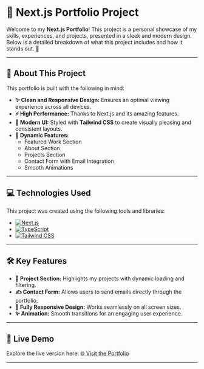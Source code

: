 # 🌟 **Next.js Portfolio Project**  

Welcome to my **Next.js Portfolio**! This project is a personal showcase of my skills, experiences, and projects, presented in a sleek and modern design. Below is a detailed breakdown of what this project includes and how it stands out. 🚀  

---

## 📖 **About This Project**  

This portfolio is built with the following in mind:  

- **✨ Clean and Responsive Design:** Ensures an optimal viewing experience across all devices.  
- **⚡ High Performance:** Thanks to Next.js and its amazing features.  
- **🎨 Modern UI:** Styled with **Tailwind CSS** to create visually pleasing and consistent layouts.  
- **🚀 Dynamic Features:**  
  - Featured Work Section  
  - About Section  
  - Projects Section  
  - Contact Form with Email Integration  
  - Smooth Animations  

---

## 💻 **Technologies Used**  

This project was created using the following tools and libraries:  

- [![Next.js](https://img.shields.io/badge/Next.js-000?style=for-the-badge&logo=next.js&logoColor=white)](https://nextjs.org/)  
- [![TypeScript](https://img.shields.io/badge/TypeScript-3178C6?style=for-the-badge&logo=typescript&logoColor=white)](https://www.typescriptlang.org/)
- [![Tailwind CSS](https://img.shields.io/badge/TailwindCSS-06B6D4?style=for-the-badge&logo=tailwindcss&logoColor=white)](https://tailwindcss.com/)  

---

## 🛠️ **Key Features**  

- **📂 Project Section:** Highlights my projects with dynamic loading and filtering.  
- **✍️ Contact Form:** Allows users to send emails directly through the portfolio.  
- **📱 Fully Responsive Design:** Works seamlessly on all screen sizes.  
- **✨ Animation:** Smooth transitions for an engaging user experience.  

---

## 📸 **Live Demo**  

Explore the live version here: [🌐 Visit the Portfolio]([https://socialdash-lw4h.vercel.app/](https://none159.github.io/Portfolio-Nextjs/))  

---
